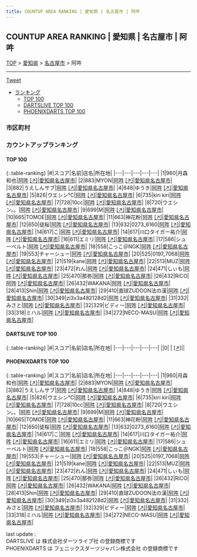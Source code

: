 ```yaml
---
title: COUNTUP AREA RANKING | 愛知県 | 名古屋市 | 阿吽
---
```

## COUNTUP AREA RANKING | 愛知県 | 名古屋市 | 阿吽

[TOP](/darts/rank/) > [愛知県](/darts/rank/愛知県/) > [名古屋市](/darts/rank/愛知県/名古屋市/) > 阿吽

___

<a href="https://twitter.com/share?ref_src=twsrc%5Etfw" data-text="COUNTUP AREA RANKING | 愛知県名古屋市阿吽" class="twitter-share-button" data-hashtags="DARTSLIVE,PHOENIXDARTS,darts,ダーツ" data-show-count="false">Tweet</a>

* [ランキング](#カウントアップランキング)
    * [TOP 100](#top-100)
    * [DARTSLIVE TOP 100](#dartslive-top-100)
    * [PHOENIXDARTS TOP 100](#phoenixdarts-top-100)

### 市区町村

<ul>

</ul>

### カウントアップランキング

#### TOP 100



{:.table-ranking}
|#|スコア|名前|店名|所在地|
|---|---|---|---|---|
|1|960|<span class="rank-name-pd"><span class="pro-icon-pd"></span>月森 和也</span>|<a href="/darts/rank/shops/93262.html">阿吽</a> <a href="https://vs.phoenixdarts.com/jp/shop/shopDetailInfo/s_93262?s_seq=93262">[↗]</a>|<a href="/darts/rank/愛知県/名古屋市">愛知県名古屋市</a>|
|2|883|<span class="rank-name-pd">MYON</span>|<a href="/darts/rank/shops/93262.html">阿吽</a> <a href="https://vs.phoenixdarts.com/jp/shop/shopDetailInfo/s_93262?s_seq=93262">[↗]</a>|<a href="/darts/rank/愛知県/名古屋市">愛知県名古屋市</a>|
|3|882|<span class="rank-name-pd">うえしんサブ</span>|<a href="/darts/rank/shops/93262.html">阿吽</a> <a href="https://vs.phoenixdarts.com/jp/shop/shopDetailInfo/s_93262?s_seq=93262">[↗]</a>|<a href="/darts/rank/愛知県/名古屋市">愛知県名古屋市</a>|
|4|848|<span class="rank-name-pd">ゆうき</span>|<a href="/darts/rank/shops/93262.html">阿吽</a> <a href="https://vs.phoenixdarts.com/jp/shop/shopDetailInfo/s_93262?s_seq=93262">[↗]</a>|<a href="/darts/rank/愛知県/名古屋市">愛知県名古屋市</a>|
|5|826|<span class="rank-name-pd">ウエシン℃</span>|<a href="/darts/rank/shops/93262.html">阿吽</a> <a href="https://vs.phoenixdarts.com/jp/shop/shopDetailInfo/s_93262?s_seq=93262">[↗]</a>|<a href="/darts/rank/愛知県/名古屋市">愛知県名古屋市</a>|
|6|735|<span class="rank-name-pd">kiri kiri</span>|<a href="/darts/rank/shops/93262.html">阿吽</a> <a href="https://vs.phoenixdarts.com/jp/shop/shopDetailInfo/s_93262?s_seq=93262">[↗]</a>|<a href="/darts/rank/愛知県/名古屋市">愛知県名古屋市</a>|
|7|728|<span class="rank-name-pd">10cc</span>|<a href="/darts/rank/shops/93262.html">阿吽</a> <a href="https://vs.phoenixdarts.com/jp/shop/shopDetailInfo/s_93262?s_seq=93262">[↗]</a>|<a href="/darts/rank/愛知県/名古屋市">愛知県名古屋市</a>|
|8|720|<span class="rank-name-pd">ウエシン。。</span>|<a href="/darts/rank/shops/93262.html">阿吽</a> <a href="https://vs.phoenixdarts.com/jp/shop/shopDetailInfo/s_93262?s_seq=93262">[↗]</a>|<a href="/darts/rank/愛知県/名古屋市">愛知県名古屋市</a>|
|9|699|<span class="rank-name-pd">M</span>|<a href="/darts/rank/shops/93262.html">阿吽</a> <a href="https://vs.phoenixdarts.com/jp/shop/shopDetailInfo/s_93262?s_seq=93262">[↗]</a>|<a href="/darts/rank/愛知県/名古屋市">愛知県名古屋市</a>|
|10|665|<span class="rank-name-pd">TOMOE</span>|<a href="/darts/rank/shops/93262.html">阿吽</a> <a href="https://vs.phoenixdarts.com/jp/shop/shopDetailInfo/s_93262?s_seq=93262">[↗]</a>|<a href="/darts/rank/愛知県/名古屋市">愛知県名古屋市</a>|
|11|663|<span class="rank-name-pd">神花粉</span>|<a href="/darts/rank/shops/93262.html">阿吽</a> <a href="https://vs.phoenixdarts.com/jp/shop/shopDetailInfo/s_93262?s_seq=93262">[↗]</a>|<a href="/darts/rank/愛知県/名古屋市">愛知県名古屋市</a>|
|12|650|<span class="rank-name-pd">徒桜</span>|<a href="/darts/rank/shops/93262.html">阿吽</a> <a href="https://vs.phoenixdarts.com/jp/shop/shopDetailInfo/s_93262?s_seq=93262">[↗]</a>|<a href="/darts/rank/愛知県/名古屋市">愛知県名古屋市</a>|
|13|632|<span class="rank-name-pd">0273_6160</span>|<a href="/darts/rank/shops/93262.html">阿吽</a> <a href="https://vs.phoenixdarts.com/jp/shop/shopDetailInfo/s_93262?s_seq=93262">[↗]</a>|<a href="/darts/rank/愛知県/名古屋市">愛知県名古屋市</a>|
|14|617|<span class="rank-name-pd">こ</span>|<a href="/darts/rank/shops/93262.html">阿吽</a> <a href="https://vs.phoenixdarts.com/jp/shop/shopDetailInfo/s_93262?s_seq=93262">[↗]</a>|<a href="/darts/rank/愛知県/名古屋市">愛知県名古屋市</a>|
|14|617|<span class="rank-name-pd">川口タイガー祐介</span>|<a href="/darts/rank/shops/93262.html">阿吽</a> <a href="https://vs.phoenixdarts.com/jp/shop/shopDetailInfo/s_93262?s_seq=93262">[↗]</a>|<a href="/darts/rank/愛知県/名古屋市">愛知県名古屋市</a>|
|16|611|<span class="rank-name-pd">エミリ</span>|<a href="/darts/rank/shops/93262.html">阿吽</a> <a href="https://vs.phoenixdarts.com/jp/shop/shopDetailInfo/s_93262?s_seq=93262">[↗]</a>|<a href="/darts/rank/愛知県/名古屋市">愛知県名古屋市</a>|
|17|586|<span class="rank-name-pd">シューベルト</span>|<a href="/darts/rank/shops/93262.html">阿吽</a> <a href="https://vs.phoenixdarts.com/jp/shop/shopDetailInfo/s_93262?s_seq=93262">[↗]</a>|<a href="/darts/rank/愛知県/名古屋市">愛知県名古屋市</a>|
|18|558|<span class="rank-name-pd">こっこ＠NGK</span>|<a href="/darts/rank/shops/93262.html">阿吽</a> <a href="https://vs.phoenixdarts.com/jp/shop/shopDetailInfo/s_93262?s_seq=93262">[↗]</a>|<a href="/darts/rank/愛知県/名古屋市">愛知県名古屋市</a>|
|19|553|<span class="rank-name-pd">チャーシュー</span>|<a href="/darts/rank/shops/93262.html">阿吽</a> <a href="https://vs.phoenixdarts.com/jp/shop/shopDetailInfo/s_93262?s_seq=93262">[↗]</a>|<a href="/darts/rank/愛知県/名古屋市">愛知県名古屋市</a>|
|20|525|<span class="rank-name-pd">0197_7068</span>|<a href="/darts/rank/shops/93262.html">阿吽</a> <a href="https://vs.phoenixdarts.com/jp/shop/shopDetailInfo/s_93262?s_seq=93262">[↗]</a>|<a href="/darts/rank/愛知県/名古屋市">愛知県名古屋市</a>|
|21|519|<span class="rank-name-pd">kane</span>|<a href="/darts/rank/shops/93262.html">阿吽</a> <a href="https://vs.phoenixdarts.com/jp/shop/shopDetailInfo/s_93262?s_seq=93262">[↗]</a>|<a href="/darts/rank/愛知県/名古屋市">愛知県名古屋市</a>|
|22|513|<span class="rank-name-pd">MUZ</span>|<a href="/darts/rank/shops/93262.html">阿吽</a> <a href="https://vs.phoenixdarts.com/jp/shop/shopDetailInfo/s_93262?s_seq=93262">[↗]</a>|<a href="/darts/rank/愛知県/名古屋市">愛知県名古屋市</a>|
|23|472|<span class="rank-name-pd">れん</span>|<a href="/darts/rank/shops/93262.html">阿吽</a> <a href="https://vs.phoenixdarts.com/jp/shop/shopDetailInfo/s_93262?s_seq=93262">[↗]</a>|<a href="/darts/rank/愛知県/名古屋市">愛知県名古屋市</a>|
|24|471|<span class="rank-name-pd">しぃも</span>|<a href="/darts/rank/shops/93262.html">阿吽</a> <a href="https://vs.phoenixdarts.com/jp/shop/shopDetailInfo/s_93262?s_seq=93262">[↗]</a>|<a href="/darts/rank/愛知県/名古屋市">愛知県名古屋市</a>|
|25|470|<span class="rank-name-pd">那弥</span>|<a href="/darts/rank/shops/93262.html">阿吽</a> <a href="https://vs.phoenixdarts.com/jp/shop/shopDetailInfo/s_93262?s_seq=93262">[↗]</a>|<a href="/darts/rank/愛知県/名古屋市">愛知県名古屋市</a>|
|26|432|<span class="rank-name-pd">RiCO</span>|<a href="/darts/rank/shops/93262.html">阿吽</a> <a href="https://vs.phoenixdarts.com/jp/shop/shopDetailInfo/s_93262?s_seq=93262">[↗]</a>|<a href="/darts/rank/愛知県/名古屋市">愛知県名古屋市</a>|
|26|432|<span class="rank-name-pd">WAKANA</span>|<a href="/darts/rank/shops/93262.html">阿吽</a> <a href="https://vs.phoenixdarts.com/jp/shop/shopDetailInfo/s_93262?s_seq=93262">[↗]</a>|<a href="/darts/rank/愛知県/名古屋市">愛知県名古屋市</a>|
|28|413|<span class="rank-name-pd">Shin</span>|<a href="/darts/rank/shops/93262.html">阿吽</a> <a href="https://vs.phoenixdarts.com/jp/shop/shopDetailInfo/s_93262?s_seq=93262">[↗]</a>|<a href="/darts/rank/愛知県/名古屋市">愛知県名古屋市</a>|
|29|410|<span class="rank-name-pd">直球ZUDOON法の漢</span>|<a href="/darts/rank/shops/93262.html">阿吽</a> <a href="https://vs.phoenixdarts.com/jp/shop/shopDetailInfo/s_93262?s_seq=93262">[↗]</a>|<a href="/darts/rank/愛知県/名古屋市">愛知県名古屋市</a>|
|30|349|<span class="rank-name-pd">zi3x3a482128d2</span>|<a href="/darts/rank/shops/93262.html">阿吽</a> <a href="https://vs.phoenixdarts.com/jp/shop/shopDetailInfo/s_93262?s_seq=93262">[↗]</a>|<a href="/darts/rank/愛知県/名古屋市">愛知県名古屋市</a>|
|31|332|<span class="rank-name-pd">みさと</span>|<a href="/darts/rank/shops/93262.html">阿吽</a> <a href="https://vs.phoenixdarts.com/jp/shop/shopDetailInfo/s_93262?s_seq=93262">[↗]</a>|<a href="/darts/rank/愛知県/名古屋市">愛知県名古屋市</a>|
|32|329|<span class="rank-name-pd">ビディー</span>|<a href="/darts/rank/shops/93262.html">阿吽</a> <a href="https://vs.phoenixdarts.com/jp/shop/shopDetailInfo/s_93262?s_seq=93262">[↗]</a>|<a href="/darts/rank/愛知県/名古屋市">愛知県名古屋市</a>|
|33|318|<span class="rank-name-pd">ミハル</span>|<a href="/darts/rank/shops/93262.html">阿吽</a> <a href="https://vs.phoenixdarts.com/jp/shop/shopDetailInfo/s_93262?s_seq=93262">[↗]</a>|<a href="/darts/rank/愛知県/名古屋市">愛知県名古屋市</a>|
|34|272|<span class="rank-name-pd">NECO-MASU</span>|<a href="/darts/rank/shops/93262.html">阿吽</a> <a href="https://vs.phoenixdarts.com/jp/shop/shopDetailInfo/s_93262?s_seq=93262">[↗]</a>|<a href="/darts/rank/愛知県/名古屋市">愛知県名古屋市</a>|


#### DARTSLIVE TOP 100



{:.table-ranking}
|#|スコア|名前|店名|所在地|
|---|---|---|---|---|
||0|<span class="rank-name-dl"> </span>|<a href="/darts/rank/shops/.html"></a> <a href="">[↗]</a>|<a href="/darts/rank//"></a>|


#### PHOENIXDARTS TOP 100



{:.table-ranking}
|#|スコア|名前|店名|所在地|
|---|---|---|---|---|
|1|960|<span class="rank-name-pd"><span class="pro-icon-pd"></span>月森 和也</span>|<a href="/darts/rank/shops/93262.html">阿吽</a> <a href="https://vs.phoenixdarts.com/jp/shop/shopDetailInfo/s_93262?s_seq=93262">[↗]</a>|<a href="/darts/rank/愛知県/名古屋市">愛知県名古屋市</a>|
|2|883|<span class="rank-name-pd">MYON</span>|<a href="/darts/rank/shops/93262.html">阿吽</a> <a href="https://vs.phoenixdarts.com/jp/shop/shopDetailInfo/s_93262?s_seq=93262">[↗]</a>|<a href="/darts/rank/愛知県/名古屋市">愛知県名古屋市</a>|
|3|882|<span class="rank-name-pd">うえしんサブ</span>|<a href="/darts/rank/shops/93262.html">阿吽</a> <a href="https://vs.phoenixdarts.com/jp/shop/shopDetailInfo/s_93262?s_seq=93262">[↗]</a>|<a href="/darts/rank/愛知県/名古屋市">愛知県名古屋市</a>|
|4|848|<span class="rank-name-pd">ゆうき</span>|<a href="/darts/rank/shops/93262.html">阿吽</a> <a href="https://vs.phoenixdarts.com/jp/shop/shopDetailInfo/s_93262?s_seq=93262">[↗]</a>|<a href="/darts/rank/愛知県/名古屋市">愛知県名古屋市</a>|
|5|826|<span class="rank-name-pd">ウエシン℃</span>|<a href="/darts/rank/shops/93262.html">阿吽</a> <a href="https://vs.phoenixdarts.com/jp/shop/shopDetailInfo/s_93262?s_seq=93262">[↗]</a>|<a href="/darts/rank/愛知県/名古屋市">愛知県名古屋市</a>|
|6|735|<span class="rank-name-pd">kiri kiri</span>|<a href="/darts/rank/shops/93262.html">阿吽</a> <a href="https://vs.phoenixdarts.com/jp/shop/shopDetailInfo/s_93262?s_seq=93262">[↗]</a>|<a href="/darts/rank/愛知県/名古屋市">愛知県名古屋市</a>|
|7|728|<span class="rank-name-pd">10cc</span>|<a href="/darts/rank/shops/93262.html">阿吽</a> <a href="https://vs.phoenixdarts.com/jp/shop/shopDetailInfo/s_93262?s_seq=93262">[↗]</a>|<a href="/darts/rank/愛知県/名古屋市">愛知県名古屋市</a>|
|8|720|<span class="rank-name-pd">ウエシン。。</span>|<a href="/darts/rank/shops/93262.html">阿吽</a> <a href="https://vs.phoenixdarts.com/jp/shop/shopDetailInfo/s_93262?s_seq=93262">[↗]</a>|<a href="/darts/rank/愛知県/名古屋市">愛知県名古屋市</a>|
|9|699|<span class="rank-name-pd">M</span>|<a href="/darts/rank/shops/93262.html">阿吽</a> <a href="https://vs.phoenixdarts.com/jp/shop/shopDetailInfo/s_93262?s_seq=93262">[↗]</a>|<a href="/darts/rank/愛知県/名古屋市">愛知県名古屋市</a>|
|10|665|<span class="rank-name-pd">TOMOE</span>|<a href="/darts/rank/shops/93262.html">阿吽</a> <a href="https://vs.phoenixdarts.com/jp/shop/shopDetailInfo/s_93262?s_seq=93262">[↗]</a>|<a href="/darts/rank/愛知県/名古屋市">愛知県名古屋市</a>|
|11|663|<span class="rank-name-pd">神花粉</span>|<a href="/darts/rank/shops/93262.html">阿吽</a> <a href="https://vs.phoenixdarts.com/jp/shop/shopDetailInfo/s_93262?s_seq=93262">[↗]</a>|<a href="/darts/rank/愛知県/名古屋市">愛知県名古屋市</a>|
|12|650|<span class="rank-name-pd">徒桜</span>|<a href="/darts/rank/shops/93262.html">阿吽</a> <a href="https://vs.phoenixdarts.com/jp/shop/shopDetailInfo/s_93262?s_seq=93262">[↗]</a>|<a href="/darts/rank/愛知県/名古屋市">愛知県名古屋市</a>|
|13|632|<span class="rank-name-pd">0273_6160</span>|<a href="/darts/rank/shops/93262.html">阿吽</a> <a href="https://vs.phoenixdarts.com/jp/shop/shopDetailInfo/s_93262?s_seq=93262">[↗]</a>|<a href="/darts/rank/愛知県/名古屋市">愛知県名古屋市</a>|
|14|617|<span class="rank-name-pd">こ</span>|<a href="/darts/rank/shops/93262.html">阿吽</a> <a href="https://vs.phoenixdarts.com/jp/shop/shopDetailInfo/s_93262?s_seq=93262">[↗]</a>|<a href="/darts/rank/愛知県/名古屋市">愛知県名古屋市</a>|
|14|617|<span class="rank-name-pd">川口タイガー祐介</span>|<a href="/darts/rank/shops/93262.html">阿吽</a> <a href="https://vs.phoenixdarts.com/jp/shop/shopDetailInfo/s_93262?s_seq=93262">[↗]</a>|<a href="/darts/rank/愛知県/名古屋市">愛知県名古屋市</a>|
|16|611|<span class="rank-name-pd">エミリ</span>|<a href="/darts/rank/shops/93262.html">阿吽</a> <a href="https://vs.phoenixdarts.com/jp/shop/shopDetailInfo/s_93262?s_seq=93262">[↗]</a>|<a href="/darts/rank/愛知県/名古屋市">愛知県名古屋市</a>|
|17|586|<span class="rank-name-pd">シューベルト</span>|<a href="/darts/rank/shops/93262.html">阿吽</a> <a href="https://vs.phoenixdarts.com/jp/shop/shopDetailInfo/s_93262?s_seq=93262">[↗]</a>|<a href="/darts/rank/愛知県/名古屋市">愛知県名古屋市</a>|
|18|558|<span class="rank-name-pd">こっこ＠NGK</span>|<a href="/darts/rank/shops/93262.html">阿吽</a> <a href="https://vs.phoenixdarts.com/jp/shop/shopDetailInfo/s_93262?s_seq=93262">[↗]</a>|<a href="/darts/rank/愛知県/名古屋市">愛知県名古屋市</a>|
|19|553|<span class="rank-name-pd">チャーシュー</span>|<a href="/darts/rank/shops/93262.html">阿吽</a> <a href="https://vs.phoenixdarts.com/jp/shop/shopDetailInfo/s_93262?s_seq=93262">[↗]</a>|<a href="/darts/rank/愛知県/名古屋市">愛知県名古屋市</a>|
|20|525|<span class="rank-name-pd">0197_7068</span>|<a href="/darts/rank/shops/93262.html">阿吽</a> <a href="https://vs.phoenixdarts.com/jp/shop/shopDetailInfo/s_93262?s_seq=93262">[↗]</a>|<a href="/darts/rank/愛知県/名古屋市">愛知県名古屋市</a>|
|21|519|<span class="rank-name-pd">kane</span>|<a href="/darts/rank/shops/93262.html">阿吽</a> <a href="https://vs.phoenixdarts.com/jp/shop/shopDetailInfo/s_93262?s_seq=93262">[↗]</a>|<a href="/darts/rank/愛知県/名古屋市">愛知県名古屋市</a>|
|22|513|<span class="rank-name-pd">MUZ</span>|<a href="/darts/rank/shops/93262.html">阿吽</a> <a href="https://vs.phoenixdarts.com/jp/shop/shopDetailInfo/s_93262?s_seq=93262">[↗]</a>|<a href="/darts/rank/愛知県/名古屋市">愛知県名古屋市</a>|
|23|472|<span class="rank-name-pd">れん</span>|<a href="/darts/rank/shops/93262.html">阿吽</a> <a href="https://vs.phoenixdarts.com/jp/shop/shopDetailInfo/s_93262?s_seq=93262">[↗]</a>|<a href="/darts/rank/愛知県/名古屋市">愛知県名古屋市</a>|
|24|471|<span class="rank-name-pd">しぃも</span>|<a href="/darts/rank/shops/93262.html">阿吽</a> <a href="https://vs.phoenixdarts.com/jp/shop/shopDetailInfo/s_93262?s_seq=93262">[↗]</a>|<a href="/darts/rank/愛知県/名古屋市">愛知県名古屋市</a>|
|25|470|<span class="rank-name-pd">那弥</span>|<a href="/darts/rank/shops/93262.html">阿吽</a> <a href="https://vs.phoenixdarts.com/jp/shop/shopDetailInfo/s_93262?s_seq=93262">[↗]</a>|<a href="/darts/rank/愛知県/名古屋市">愛知県名古屋市</a>|
|26|432|<span class="rank-name-pd">RiCO</span>|<a href="/darts/rank/shops/93262.html">阿吽</a> <a href="https://vs.phoenixdarts.com/jp/shop/shopDetailInfo/s_93262?s_seq=93262">[↗]</a>|<a href="/darts/rank/愛知県/名古屋市">愛知県名古屋市</a>|
|26|432|<span class="rank-name-pd">WAKANA</span>|<a href="/darts/rank/shops/93262.html">阿吽</a> <a href="https://vs.phoenixdarts.com/jp/shop/shopDetailInfo/s_93262?s_seq=93262">[↗]</a>|<a href="/darts/rank/愛知県/名古屋市">愛知県名古屋市</a>|
|28|413|<span class="rank-name-pd">Shin</span>|<a href="/darts/rank/shops/93262.html">阿吽</a> <a href="https://vs.phoenixdarts.com/jp/shop/shopDetailInfo/s_93262?s_seq=93262">[↗]</a>|<a href="/darts/rank/愛知県/名古屋市">愛知県名古屋市</a>|
|29|410|<span class="rank-name-pd">直球ZUDOON法の漢</span>|<a href="/darts/rank/shops/93262.html">阿吽</a> <a href="https://vs.phoenixdarts.com/jp/shop/shopDetailInfo/s_93262?s_seq=93262">[↗]</a>|<a href="/darts/rank/愛知県/名古屋市">愛知県名古屋市</a>|
|30|349|<span class="rank-name-pd">zi3x3a482128d2</span>|<a href="/darts/rank/shops/93262.html">阿吽</a> <a href="https://vs.phoenixdarts.com/jp/shop/shopDetailInfo/s_93262?s_seq=93262">[↗]</a>|<a href="/darts/rank/愛知県/名古屋市">愛知県名古屋市</a>|
|31|332|<span class="rank-name-pd">みさと</span>|<a href="/darts/rank/shops/93262.html">阿吽</a> <a href="https://vs.phoenixdarts.com/jp/shop/shopDetailInfo/s_93262?s_seq=93262">[↗]</a>|<a href="/darts/rank/愛知県/名古屋市">愛知県名古屋市</a>|
|32|329|<span class="rank-name-pd">ビディー</span>|<a href="/darts/rank/shops/93262.html">阿吽</a> <a href="https://vs.phoenixdarts.com/jp/shop/shopDetailInfo/s_93262?s_seq=93262">[↗]</a>|<a href="/darts/rank/愛知県/名古屋市">愛知県名古屋市</a>|
|33|318|<span class="rank-name-pd">ミハル</span>|<a href="/darts/rank/shops/93262.html">阿吽</a> <a href="https://vs.phoenixdarts.com/jp/shop/shopDetailInfo/s_93262?s_seq=93262">[↗]</a>|<a href="/darts/rank/愛知県/名古屋市">愛知県名古屋市</a>|
|34|272|<span class="rank-name-pd">NECO-MASU</span>|<a href="/darts/rank/shops/93262.html">阿吽</a> <a href="https://vs.phoenixdarts.com/jp/shop/shopDetailInfo/s_93262?s_seq=93262">[↗]</a>|<a href="/darts/rank/愛知県/名古屋市">愛知県名古屋市</a>|


<div class="footer border-top border-gray-light mt-5 pt-3 text-right text-gray">
    last update : <span style="font-weight: italic" id="foot_last_modified"></span><br />
    DARTSLIVE は 株式会社ダーツライブ社 の登録商標です<br />
    PHOENIXDARTS は フェニックスダーツジャパン株式会社 の登録商標です<br />
</div>

<script src="https://cdnjs.cloudflare.com/ajax/libs/jquery.tablesorter/2.31.3/js/jquery.tablesorter.min.js" integrity="sha512-qzgd5cYSZcosqpzpn7zF2ZId8f/8CHmFKZ8j7mU4OUXTNRd5g+ZHBPsgKEwoqxCtdQvExE5LprwwPAgoicguNg==" crossorigin="anonymous" referrerpolicy="no-referrer"></script>
<link rel="stylesheet" href="https://cdnjs.cloudflare.com/ajax/libs/jquery.tablesorter/2.31.3/css/theme.default.min.css" integrity="sha512-wghhOJkjQX0Lh3NSWvNKeZ0ZpNn+SPVXX1Qyc9OCaogADktxrBiBdKGDoqVUOyhStvMBmJQ8ZdMHiR3wuEq8+w==" crossorigin="anonymous" referrerpolicy="no-referrer" />
<script>
$(function() {
    $(".table-ranking").tablesorter({sortList:[[0, 0]]});
    $("#foot_last_modified").text(formatDate(new Date(document.lastModified), 'yyyy-MM-dd HH:mm:ss'));
});
</script>

<script async src="https://platform.twitter.com/widgets.js" charset="utf-8"></script>